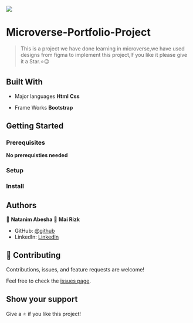 ![](https://img.shields.io/badge/Microverse-blueviolet)

# Microverse-Portfolio-Project

> This is a project we have done learning in microverse,we have used designs from figma to implement this project,If you like it please give it a Star.⭐️:wink:


## Built With

- Major languages
**Html**
**Css**

- Frame Works
**Bootstrap**



## Getting Started



### Prerequisites
**No prerequisties needed**

### Setup



### Install


## Authors

👤 **Natanim Abesha**
👤 **Mai Rizk**

- GitHub: [@github](https://https://github.com/NatanimA)
- LinkedIn: [LinkedIn](https://linkedin.com/in/natanim-abesha-04a39823a)


## 🤝 Contributing

Contributions, issues, and feature requests are welcome!

Feel free to check the [issues page](../../issues/).

## Show your support

Give a ⭐️ if you like this project!


